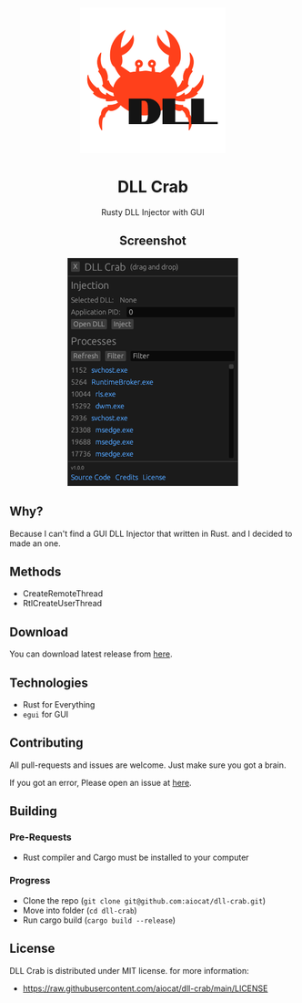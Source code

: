 <!--
 Copyright (c) 2022 aiocat

 This software is released under the MIT License.
 https://opensource.org/licenses/MIT
-->

<div align="center">

![Logo](./assets/dll-crab.png)

# DLL Crab

Rusty DLL Injector with GUI

## Screenshot

![Screenshot](./assets/screenshot.png)

</div>

## Why?

Because I can't find a GUI DLL Injector that written in Rust. and I decided to made an one.

## Methods
- CreateRemoteThread
- RtlCreateUserThread

## Download

You can download latest release from [here](https://github.com/aiocat/dll-crab/releases/latest).

## Technologies

- Rust for Everything
- `egui` for GUI

## Contributing

All pull-requests and issues are welcome. Just make sure you got a brain.

If you got an error, Please open an issue at [here](https://github.com/aiocat/dll-crab/issues).

## Building

### Pre-Requests

- Rust compiler and Cargo must be installed to your computer

### Progress

- Clone the repo (`git clone git@github.com:aiocat/dll-crab.git`)
- Move into folder (`cd dll-crab`)
- Run cargo build (`cargo build --release`)

## License

DLL Crab is distributed under MIT license. for more information:

- https://raw.githubusercontent.com/aiocat/dll-crab/main/LICENSE
